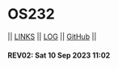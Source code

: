 # OS232

|| [LINKS](https://malifalhakim.github.io/os232/LINKS/) || [LOG](TXT/mylog.txt) || [GitHub](https://github.com/malifalhakim/os232) ||

#### REV02: Sat 10 Sep 2023 11:02

